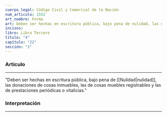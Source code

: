 ```yaml
---
cuerpo_legal: Código Civil y Comercial de la Nación
num_articulo: 1552
art_nombre: Forma
art: Deben ser hechas en escritura pública, bajo pena de nulidad, las donaciones de cosas inmuebles, las de cosas muebles registrables y las de prestaciones periódicas o vitalicias.
incisos: 
libro: Libro Tercero
título: "4"
capítulo: "22"
sección: "1"
---
```

### Artículo
---
"Deben ser hechas en escritura pública, bajo pena de [[Nulidad|nulidad]], las donaciones de cosas inmuebles, las de cosas muebles registrables y las de prestaciones periódicas o vitalicias."

### Interpretación
---
